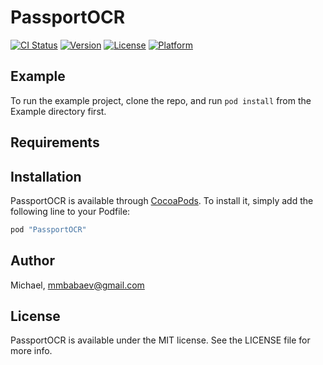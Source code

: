 # PassportOCR

[![CI Status](http://img.shields.io/travis/Michael/PassportOCR.svg?style=flat)](https://travis-ci.org/Michael/PassportOCR)
[![Version](https://img.shields.io/cocoapods/v/PassportOCR.svg?style=flat)](http://cocoapods.org/pods/PassportOCR)
[![License](https://img.shields.io/cocoapods/l/PassportOCR.svg?style=flat)](http://cocoapods.org/pods/PassportOCR)
[![Platform](https://img.shields.io/cocoapods/p/PassportOCR.svg?style=flat)](http://cocoapods.org/pods/PassportOCR)

## Example

To run the example project, clone the repo, and run `pod install` from the Example directory first.

## Requirements

## Installation

PassportOCR is available through [CocoaPods](http://cocoapods.org). To install
it, simply add the following line to your Podfile:

```ruby
pod "PassportOCR"
```

## Author

Michael, mmbabaev@gmail.com

## License

PassportOCR is available under the MIT license. See the LICENSE file for more info.
